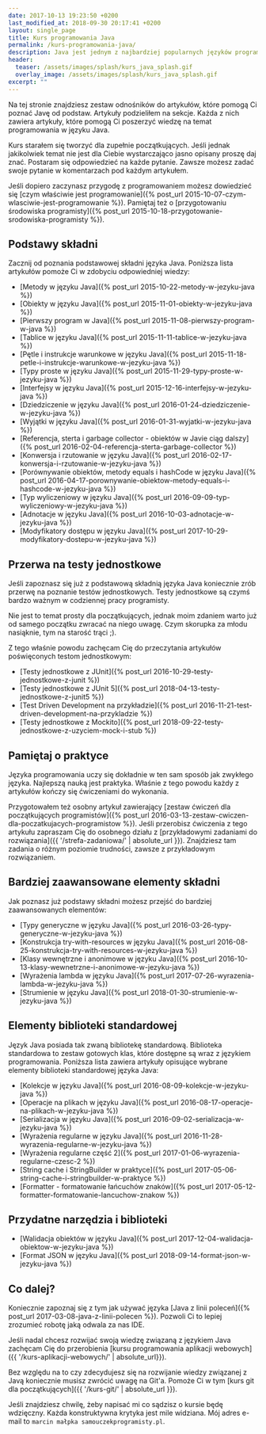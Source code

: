 ```yaml
---
date: 2017-10-13 19:23:50 +0200
last_modified_at: 2018-09-30 20:17:41 +0200
layout: single_page
title: Kurs programowania Java
permalink: /kurs-programowania-java/
description: Java jest jednym z najbardziej popularnych języków programowania. Kurs ten pomoże Ci poznać składnię języka Java jak i część funkcjonalności dostępnych w bibliotece standardowej.
header:
  teaser: /assets/images/splash/kurs_java_splash.gif
  overlay_image: /assets/images/splash/kurs_java_splash.gif
excerpt: ""
---
```


Na tej stronie znajdziesz zestaw odnośników do artykułów, które pomogą Ci poznać Javę od podstaw. Artykuły podzieliłem na sekcje. Każda z nich zawiera artykuły, które pomogą Ci poszerzyć wiedzę na temat programowania w języku Java.

Kurs starałem się tworzyć dla zupełnie początkujących. Jeśli jednak jakikolwiek temat nie jest dla Ciebie wystarczająco jasno opisany proszę daj znać. Postaram się odpowiedzieć na każde pytanie. Zawsze możesz zadać swoje pytanie w komentarzach pod każdym artykułem.

Jeśli dopiero zaczynasz przygodę z programowaniem możesz dowiedzieć się [czym właściwie jest programowanie]({% post_url 2015-10-07-czym-wlasciwie-jest-programowanie %}). Pamiętaj też o 
[przygotowaniu środowiska programisty]({% post_url 2015-10-18-przygotowanie-srodowiska-programisty %}).

## Podstawy składni

Zacznij od poznania podstawowej składni języka Java. Poniższa lista artykułów pomoże Ci w zdobyciu odpowiedniej wiedzy:

* [Metody w języku Java]({% post_url 2015-10-22-metody-w-jezyku-java %})
* [Obiekty w języku Java]({% post_url 2015-11-01-obiekty-w-jezyku-java %})
* [Pierwszy program w Java]({% post_url 2015-11-08-pierwszy-program-w-java %})
* [Tablice w języku Java]({% post_url 2015-11-11-tablice-w-jezyku-java %})
* [Pętle i instrukcje warunkowe w języku Java]({% post_url 2015-11-18-petle-i-instrukcje-warunkowe-w-jezyku-java %})
* [Typy proste w języku Java]({% post_url 2015-11-29-typy-proste-w-jezyku-java %})
* [Interfejsy w języku Java]({% post_url 2015-12-16-interfejsy-w-jezyku-java %})
* [Dziedziczenie w języku Java]({% post_url 2016-01-24-dziedziczenie-w-jezyku-java %})
* [Wyjątki w języku Java]({% post_url 2016-01-31-wyjatki-w-jezyku-java %})
* [Referencja, sterta i garbage collector - obiektów w Javie ciąg dalszy]({% post_url 2016-02-04-referencja-sterta-garbage-collector %})
* [Konwersja i rzutowanie w języku Java]({% post_url 2016-02-17-konwersja-i-rzutowanie-w-jezyku-java %})
* [Porównywanie obiektów, metody equals i hashCode w języku Java]({% post_url 2016-04-17-porownywanie-obiektow-metody-equals-i-hashcode-w-jezyku-java %})
* [Typ wyliczeniowy w języku Java]({% post_url 2016-09-09-typ-wyliczeniowy-w-jezyku-java %})
* [Adnotacje w języku Java]({% post_url 2016-10-03-adnotacje-w-jezyku-java %})
* [Modyfikatory dostępu w języku Java]({% post_url 2017-10-29-modyfikatory-dostepu-w-jezyku-java %})

## Przerwa na testy jednostkowe

Jeśli zapoznasz się już z podstawową składnią języka Java koniecznie zrób przerwę na poznanie testów jednostkowych. Testy jednostkowe są czymś bardzo ważnym w codziennej pracy programisty.

Nie jest to temat prosty dla początkujących, jednak moim zdaniem warto już od samego początku zwracać na niego uwagę. Czym skorupka za młodu nasiąknie, tym na starość trąci ;).

Z tego właśnie powodu zachęcam Cię do przeczytania artykułów poświęconych testom jednostkowym:

* [Testy jednostkowe z JUnit]({% post_url 2016-10-29-testy-jednostkowe-z-junit %})
* [Testy jednostkowe z JUnit 5]({% post_url 2018-04-13-testy-jednostkowe-z-junit5 %})
* [Test Driven Development na przykładzie]({% post_url 2016-11-21-test-driven-development-na-przykladzie %})
* [Testy jednostkowe z Mockito]({% post_url 2018-09-22-testy-jednostkowe-z-uzyciem-mock-i-stub %})

## Pamiętaj o praktyce

Języka programowania uczy się dokładnie w ten sam sposób jak zwykłego języka. Najlepszą nauką jest praktyka. Właśnie z tego powodu każdy z artykułów kończy się ćwiczeniami do wykonania.

Przygotowałem też osobny artykuł zawierający [zestaw ćwiczeń dla początkujących programistów]({% post_url 2016-03-13-zestaw-cwiczen-dla-poczatkujacych-programistow %}). Jeśli przerobisz ćwiczenia z tego artykułu zapraszam Cię do osobnego działu z [przykładowymi zadaniami do rozwiązania]({{ '/strefa-zadaniowa/' | absolute_url }}). Znajdziesz tam zadania o różnym poziomie trudności, zawsze z przykładowym rozwiązaniem.

## Bardziej zaawansowane elementy składni

Jak poznasz już podstawy składni możesz przejść do bardziej zaawansowanych elementów:

* [Typy generyczne w języku Java]({% post_url 2016-03-26-typy-generyczne-w-jezyku-java %})
* [Konstrukcja try-with-resources w języku Java]({% post_url 2016-08-25-konstrukcja-try-with-resources-w-jezyku-java %})
* [Klasy wewnętrzne i anonimowe w języku Java]({% post_url 2016-10-13-klasy-wewnetrzne-i-anonimowe-w-jezyku-java %})
* [Wyrażenia lambda w języku Java]({% post_url 2017-07-26-wyrazenia-lambda-w-jezyku-java %})
* [Strumienie w języku Java]({% post_url 2018-01-30-strumienie-w-jezyku-java %})

## Elementy biblioteki standardowej

Język Java posiada tak zwaną bibliotekę standardową. Biblioteka standardowa to zestaw gotowych klas, które dostępne są wraz z językiem programowania. Poniższa lista zawiera artykuły opisujące wybrane elementy biblioteki standardowej języka Java:

* [Kolekcje w języku Java]({% post_url 2016-08-09-kolekcje-w-jezyku-java %})
* [Operacje na plikach w języku Java]({% post_url 2016-08-17-operacje-na-plikach-w-jezyku-java %})
* [Serializacja w języku Java]({% post_url 2016-09-02-serializacja-w-jezyku-java %})
* [Wyrażenia regularne w języku Java]({% post_url 2016-11-28-wyrazenia-regularne-w-jezyku-java %})
* [Wyrażenia regularne część 2]({% post_url 2017-01-06-wyrazenia-regularne-czesc-2 %})
* [String cache i StringBuilder w praktyce]({% post_url 2017-05-06-string-cache-i-stringbuilder-w-praktyce %})
* [Formatter - formatowanie łańcuchów znaków]({% post_url 2017-05-12-formatter-formatowanie-lancuchow-znakow %})

## Przydatne narzędzia i biblioteki

* [Walidacja obiektów w języku Java]({% post_url 2017-12-04-walidacja-obiektow-w-jezyku-java %})
* [Format JSON w języku Java]({% post_url 2018-09-14-format-json-w-jezyku-java %})

## Co dalej?

Koniecznie zapoznaj się z tym jak używać języka [Java z linii poleceń]({% post_url 2017-03-08-java-z-linii-polecen %}). Pozwoli Ci to lepiej zrozumieć robotę jaką odwala za nas IDE. 

Jeśli nadal chcesz rozwijać swoją wiedzę związaną z językiem Java zachęcam Cię do przerobienia [kursu programowania aplikacji webowych]({{ '/kurs-aplikacji-webowych/' | absolute_url}}).

Bez względu na to czy zdecydujesz się na rozwijanie wiedzy związanej z Javą koniecznie musisz zwrócić uwagę na Git'a. Pomoże Ci w tym [kurs git dla początkujących]({{ '/kurs-git/' | absolute_url }}).

Jeśli znajdziesz chwilę, żeby napisać mi co sądzisz o kursie będę wdzięczny. Każda konstruktywna krytyka jest mile widziana. Mój adres e-mail to `marcin małpka samouczekprogramisty.pl`.
